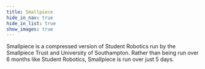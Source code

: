 ```yaml
---
title: Smallpiece
hide_in_nav: true
hide_in_list: true
show_images: true
---
```


Smallpiece is a compressed version of Student Robotics run by the Smallpiece Trust and University of Southampton. Rather than being run over 6 months like Student Robotics, Smallpiece is run over just 5 days.
